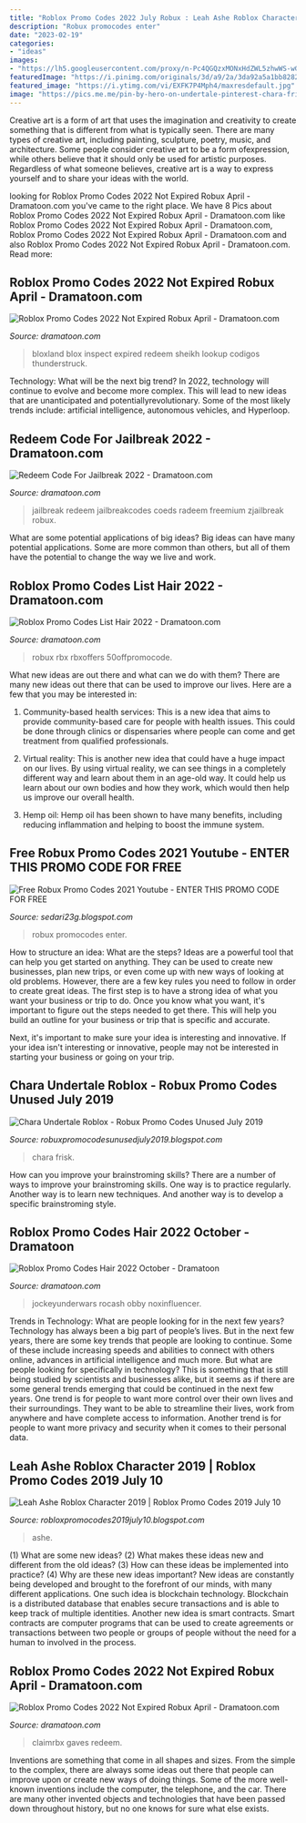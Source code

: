 ```yaml
---
title: "Roblox Promo Codes 2022 July Robux : Leah Ashe Roblox Character 2019"
description: "Robux promocodes enter"
date: "2023-02-19"
categories:
- "ideas"
images:
- "https://lh5.googleusercontent.com/proxy/n-Pc4QGQzxMONxHdZWL5zhwWS-wG5wk0wePiwANWaAz6MJ_hiXHY4diEDQ76Ds1beAWu4w6hyMqlYNL_HILzQQHDTM0b5XwY=w1200-h630-pd"
featuredImage: "https://i.pinimg.com/originals/3d/a9/2a/3da92a5a1bb82823608310e603b1b37a.jpg"
featured_image: "https://i.ytimg.com/vi/EXFK7P4Mph4/maxresdefault.jpg"
image: "https://pics.me.me/pin-by-hero-on-undertale-pinterest-chara-frisk-53417734.png"
---
```



Creative art is a form of art that uses the imagination and creativity to create something that is different from what is typically seen. There are many types of creative art, including painting, sculpture, poetry, music, and architecture. Some people consider creative art to be a form ofexpression, while others believe that it should only be used for artistic purposes. Regardless of what someone believes, creative art is a way to express yourself and to share your ideas with the world.

	

		
looking for Roblox Promo Codes 2022 Not Expired Robux April - Dramatoon.com you've came to the right place. We have 8 Pics about Roblox Promo Codes 2022 Not Expired Robux April - Dramatoon.com like Roblox Promo Codes 2022 Not Expired Robux April - Dramatoon.com, Roblox Promo Codes 2022 Not Expired Robux April - Dramatoon.com and also Roblox Promo Codes 2022 Not Expired Robux April - Dramatoon.com. Read more:
		
    
## Roblox Promo Codes 2022 Not Expired Robux April - Dramatoon.com

<img loading=lazy src="https://i.pinimg.com/564x/89/e9/91/89e99154f10200e9ecf543e057cd760e.jpg" onerror="this.onerror=null;this.src='https://tse3.mm.bing.net/th?id=OIP.BBN18GGWeejYYBmiMz-QHgAAAA&amp;pid=15.1';" alt="Roblox Promo Codes 2022 Not Expired Robux April - Dramatoon.com">

_Source: dramatoon.com_

>bloxland blox inspect expired redeem sheikh lookup codigos thunderstruck. 

	

Technology: What will be the next big trend?
In 2022, technology will continue to evolve and become more complex. This will lead to new ideas that are unanticipated and potentiallyrevolutionary. Some of the most likely trends include: artificial intelligence, autonomous vehicles, and Hyperloop.

    
## Redeem Code For Jailbreak 2022 - Dramatoon.com

<img loading=lazy src="https://i.pinimg.com/originals/3d/a9/2a/3da92a5a1bb82823608310e603b1b37a.jpg" onerror="this.onerror=null;this.src='https://tse4.mm.bing.net/th?id=OIP.DQb2wYEqC3UZ9VULHdhpLAHaD5&amp;pid=15.1';" alt="Redeem Code For Jailbreak 2022 - Dramatoon.com">

_Source: dramatoon.com_

>jailbreak redeem jailbreakcodes coeds radeem freemium zjailbreak robux. 

	

What are some potential applications of big ideas?
Big ideas can have many potential applications. Some are more common than others, but all of them have the potential to change the way we live and work.

    
## Roblox Promo Codes List Hair 2022 - Dramatoon.com

<img loading=lazy src="https://i.pinimg.com/originals/8c/37/60/8c3760f32ad6116f3d93962e8f7f91dd.png" onerror="this.onerror=null;this.src='https://tse1.mm.bing.net/th?id=OIP.jDdg8yrWEW89k5Yuj3-R3QHaDy&amp;pid=15.1';" alt="Roblox Promo Codes List Hair 2022 - Dramatoon.com">

_Source: dramatoon.com_

>robux rbx rbxoffers 50offpromocode. 

	

What new ideas are out there and what can we do with them?
There are many new ideas out there that can be used to improve our lives. Here are a few that you may be interested in:
1. Community-based health services: This is a new idea that aims to provide community-based care for people with health issues. This could be done through clinics or dispensaries where people can come and get treatment from qualified professionals.

2. Virtual reality: This is another new idea that could have a huge impact on our lives. By using virtual reality, we can see things in a completely different way and learn about them in an age-old way. It could help us learn about our own bodies and how they work, which would then help us improve our overall health.

3. Hemp oil: Hemp oil has been shown to have many benefits, including reducing inflammation and helping to boost the immune system.

    
## Free Robux Promo Codes 2021 Youtube - ENTER THIS PROMO CODE FOR FREE

<img loading=lazy src="https://i.ytimg.com/vi/EXFK7P4Mph4/maxresdefault.jpg" onerror="this.onerror=null;this.src='https://tse2.mm.bing.net/th?id=OIP.OX5mMv_M8SOoa1q4NbyQvgHaEK&amp;pid=15.1';" alt="Free Robux Promo Codes 2021 Youtube - ENTER THIS PROMO CODE FOR FREE">

_Source: sedari23g.blogspot.com_

>robux promocodes enter. 

	

How to structure an idea: What are the steps?
Ideas are a powerful tool that can help you get started on anything. They can be used to create new businesses, plan new trips, or even come up with new ways of looking at old problems. However, there are a few key rules you need to follow in order to create great ideas.
The first step is to have a strong idea of what you want your business or trip to do. Once you know what you want, it's important to figure out the steps needed to get there. This will help you build an outline for your business or trip that is specific and accurate.

Next, it's important to make sure your idea is interesting and innovative. If your idea isn't interesting or innovative, people may not be interested in starting your business or going on your trip.

    
## Chara Undertale Roblox - Robux Promo Codes Unused July 2019

<img loading=lazy src="https://pics.me.me/pin-by-hero-on-undertale-pinterest-chara-frisk-53417734.png" onerror="this.onerror=null;this.src='https://tse2.mm.bing.net/th?id=OIP.Ag0eyGPr8PxUOTTlanSVAwHaOG&amp;pid=15.1';" alt="Chara Undertale Roblox - Robux Promo Codes Unused July 2019">

_Source: robuxpromocodesunusedjuly2019.blogspot.com_

>chara frisk. 

	

How can you improve your brainstroming skills?
There are a number of ways to improve your brainstroming skills. One way is to practice regularly. Another way is to learn new techniques. And another way is to develop a specific brainstroming style.

    
## Roblox Promo Codes Hair 2022 October - Dramatoon

<img loading=lazy src="https://i.pinimg.com/originals/7a/bf/74/7abf74cc264b94be5f45f52543934d74.jpg" onerror="this.onerror=null;this.src='https://tse4.mm.bing.net/th?id=OIP.QcY15C6-r6ieMInGr4MBWwHaEK&amp;pid=15.1';" alt="Roblox Promo Codes Hair 2022 October - Dramatoon">

_Source: dramatoon.com_

>jockeyunderwars rocash obby noxinfluencer. 

	

Trends in Technology: What are people looking for in the next few years?
Technology has always been a big part of people’s lives. But in the next few years, there are some key trends that people are looking to continue. 
Some of these include increasing speeds and abilities to connect with others online, advances in artificial intelligence and much more. 
But what are people looking for specifically in technology? This is something that is still being studied by scientists and businesses alike, but it seems as if there are some general trends emerging that could be continued in the next few years. 
One trend is for people to want more control over their own lives and their surroundings. They want to be able to streamline their lives, work from anywhere and have complete access to information. 
Another trend is for people to want more privacy and security when it comes to their personal data.

    
## Leah Ashe Roblox Character 2019 | Roblox Promo Codes 2019 July 10

<img loading=lazy src="https://lh5.googleusercontent.com/proxy/n-Pc4QGQzxMONxHdZWL5zhwWS-wG5wk0wePiwANWaAz6MJ_hiXHY4diEDQ76Ds1beAWu4w6hyMqlYNL_HILzQQHDTM0b5XwY=w1200-h630-pd" onerror="this.onerror=null;this.src='https://tse4.mm.bing.net/th?id=OIP.n3gF5vUXZ31onoB7x2f84wHaD4&amp;pid=15.1';" alt="Leah Ashe Roblox Character 2019 | Roblox Promo Codes 2019 July 10">

_Source: robloxpromocodes2019july10.blogspot.com_

>ashe. 

	

(1) What are some new ideas? (2) What makes these ideas new and different from the old ideas? (3) How can these ideas be implemented into practice? (4) Why are these new ideas important?
New ideas are constantly being developed and brought to the forefront of our minds, with many different applications. One such idea is blockchain technology. Blockchain is a distributed database that enables secure transactions and is able to keep track of multiple identities. Another new idea is smart contracts. Smart contracts are computer programs that can be used to create agreements or transactions between two people or groups of people without the need for a human to involved in the process.

    
## Roblox Promo Codes 2022 Not Expired Robux April - Dramatoon.com

<img loading=lazy src="https://i.pinimg.com/originals/6e/fb/30/6efb30f4cd57b7052c1f190eab0ecc02.jpg" onerror="this.onerror=null;this.src='https://tse2.mm.bing.net/th?id=OIP.Ly7tdFMRnOywH20nzvXGzQHaFj&amp;pid=15.1';" alt="Roblox Promo Codes 2022 Not Expired Robux April - Dramatoon.com">

_Source: dramatoon.com_

>claimrbx gaves redeem. 

	

Inventions are something that come in all shapes and sizes. From the simple to the complex, there are always some ideas out there that people can improve upon or create new ways of doing things. Some of the more well-known inventions include the computer, the telephone, and the car. There are many other invented objects and technologies that have been passed down throughout history, but no one knows for sure what else exists.

